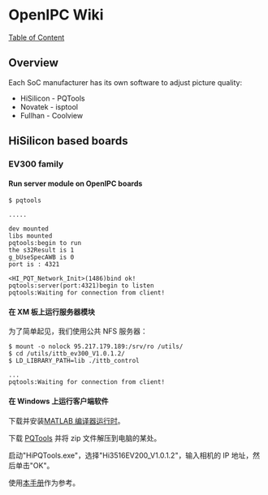 # OpenIPC Wiki
[Table of Content](../README.zh.md)

Overview
--------

Each SoC manufacturer has its own software to adjust picture quality:

* HiSilicon - PQTools
* Novatek - isptool
* Fullhan - Coolview

## HiSilicon based boards

### EV300 family

#### Run server module on OpenIPC boards

```console
$ pqtools

.....

dev mounted
libs mounted
pqtools:begin to run
the s32Result is 1
g_bUseSpecAWB is 0
port is : 4321

<HI_PQT_Network_Init>(1486)bind ok!
pqtools:server(port:4321)begin to listen
pqtools:Waiting for connection from client!
```

#### 在 XM 板上运行服务器模块

为了简单起见，我们使用公共 NFS 服务器：

```console
$ mount -o nolock 95.217.179.189:/srv/ro /utils/
$ cd /utils/ittb_ev300_V1.0.1.2/
$ LD_LIBRARY_PATH=lib ./ittb_control

...
pqtools:Waiting for connection from client!
```

#### 在 Windows 上运行客户端软件

下载并安装[MATLAB 编译器运行时][mcr]。

下载 [PQTools][pqt] 并将 zip 文件解压到电脑的某处。

启动"HiPQTools.exe"，选择"Hi3516EV200_V1.0.1.2"，输入相机的 IP 地址，然后单击"OK"。

使用[本手册][man]作为参考。

[mcr]: https://ssd.mathworks.com/supportfiles/MCR_Runtime/R2012a/MCR_R2012a_win32_installer.exe
[pqt]: https://drive.google.com/file/d/1c4XZRbJKXjMBwfMJaLl5jUPcVqMbO936/view?usp=sharing
[man]: https://drive.google.com/file/d/1mY1lXMZVNz2Ia5CPvTF-K-907eIioSYU/view?usp=sharing
